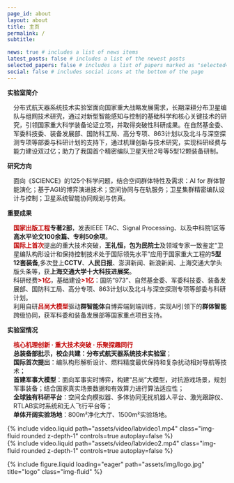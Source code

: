 ```yaml
---
page_id: about
layout: about
title: 主页
permalink: /
subtitle: 

news: true # includes a list of news items
latest_posts: false # includes a list of the newest posts
selected_papers: false # includes a list of papers marked as "selected={true}"
social: false # includes social icons at the bottom of the page
---
```



<div class="warning">
<span>
<p style='margin-top:1em; text-align:left'>
<b>实验室简介</b></p>
<p style='margin-left:1em;'>
分布式航天器系统技术实验室面向国家重大战略发展需求，长期深耕分布卫星编队与组网技术研究，通过对新型智能感知与控制的基础科学和核心关键技术的研究，引领国家重大科学装备论证立项，并取得突破性科研成果。在自然基金委、军委科技委、装备发展部、国防科工局、高分专项、863计划以及北斗与深空探测专项等部委与科研计划的支持下，通过机理创新与技术研究，实现科研经费与能力建设双过亿；助力了我国首个精密编队卫星天绘2号等5型12颗装备研制。
</p></span>
<span>
<p style='margin-top:1em; text-align:left'>
<b>研究方向</b></p>
<p style='margin-left:1em;'>
面向《SCIENCE》的125个科学问题，结合空间群体特性及需求：AI for 群体智能演化；基于AGI的博弈演进技术；空间协同与在轨服务；卫星集群精密编队设计与控制；卫星系统智能协同规划与仿真。
</p></span>
<span>
<p style='margin-top:1em; text-align:left'>
<b>重要成果</b></p>
<p style='margin-left:1em;'>
<span style="color:#c00000"><b>国家出版工程</b></span><b>专著2部</b>，发表IEEE TAC、Signal Processing、以及中科院1区等<b>高水平论文100余篇、专利50余项</b>。
<br>
<span style="color:#c00000"><b>国际上首次</b></span>提出的重大技术突破，<b>王礼恒，包为民院士</b>及领域专家一致鉴定“卫星编队构形设计和保持控制技术处于国际领先水平”应用于国家重大工程的<b>5型12套装备</b>,多次登上<b>CCTV</b>、<b>人民日报</b>、澎湃新闻、新浪新闻、上海交通大学头版头条等，获<b>上海交通大学十大科技进展奖</b>。
<br>
科研经费<span style="color:#c00000"><b>>1亿</b></span>，基础建设<span style="color:#c00000"><b>>1亿</b></span>：国防“973”、自然基金委、军委科技委、装备发展部、国防科工局、高分专项、863计划以及北斗与深空探测专项等部委与科研计划。
<br>
利用自研<span style="color:#c00000"><b>吕尚大模型</b></span>驱动<b>群智能体</b>自博弈端到端训练，实现AI引领下的<b>群体智能</b>跨级协同，获军科委和装备发展部等国家重点项目支持。
</p></span>
<span>
<p style='margin-top:1em; text-align:left'>
<b>实验室情况</b></p>
<p style='margin-left:1em;'>
<span style="color:#c00000"><b>核心机理创新 · 重大技术突破 · 乐聚探趣同行</b></span>
<br>
<b>总装备部批示，校企共建：分布式航天器系统技术实验室</b>；
<br>
<b>国际首次提出</b>：编队构形解析设计、燃料精度最优保持和复杂扰动相对导航等技术；
<br>
<b>首建军事大模型</b>：面向军事实时博弈，构建“吕尚”大模型，对抗游戏场景，规划军事装备；结合国家真实场景数据和有效算力进行算法适应性；
<br>
<b>全球独有科研平台</b>：空间全向模拟器、多体协同无扰机器人平台、激光跟踪仪、RTLAB实时系统和无人飞行平台等；
<br>
<b>单体开阔实验场地</b>：800m²净化大厅、1500m²实验场地。
<div class="row mt-3">
    <div class="col-sm mt-3 mt-md-0">
        {% include video.liquid path="assets/video/labvideo1.mp4" class="img-fluid rounded z-depth-1" controls=true autoplay=false %}
    </div>
    <div class="col-sm mt-3 mt-md-0">
        {% include video.liquid path="assets/video/labvideo2.mp4" class="img-fluid rounded z-depth-1" controls=true autoplay=false %}
    </div>
</div>
<div class="caption">
</div>
</p></span>
</div>



<div class="row">
    <div class="col-sm mt-3 mt-md-0">
        {% include figure.liquid loading="eager" path="assets/img/logo.jpg" title="logo" class="img-fluid" %}
    </div>
</div>
<div class="caption">
</div>